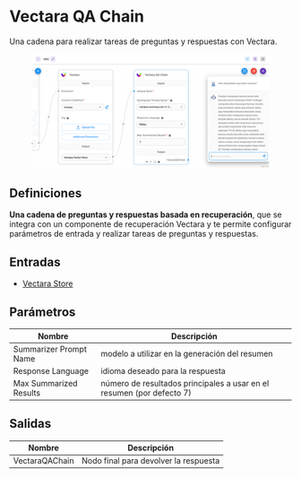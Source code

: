 # Vectara QA Chain

Una cadena para realizar tareas de preguntas y respuestas con Vectara.

<figure><img src="../../../../.gitbook/assets/screely-1700662138252.png" alt=""><figcaption></figcaption></figure>

## Definiciones

**Una cadena de preguntas y respuestas basada en recuperación**, que se integra con un componente de recuperación Vectara y te permite configurar parámetros de entrada y realizar tareas de preguntas y respuestas.

## Entradas

* [Vectara Store](../vector-stores/vectara.md)

## Parámetros

| Nombre                 | Descripción                                                           |
| ---------------------- | --------------------------------------------------------------------- |
| Summarizer Prompt Name | modelo a utilizar en la generación del resumen                        |
| Response Language      | idioma deseado para la respuesta                                      |
| Max Summarized Results | número de resultados principales a usar en el resumen (por defecto 7) |

## Salidas

| Nombre         | Descripción                           |
| -------------- | ------------------------------------- |
| VectaraQAChain | Nodo final para devolver la respuesta |
